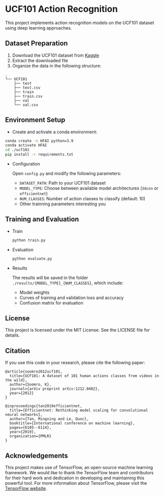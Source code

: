 # UCF101 Action Recognition

This project implements action recognition models on the UCF101 dataset using deep learning approaches.

## Dataset Preparation

1. Download the UCF101 dataset from [Kaggle](https://www.kaggle.com/api/v1/datasets/download/matthewjansen/ucf101-action-recognition)
2. Extract the downloaded file
3. Organize the data in the following structure:

```
.
└── UCF101
    ├── test
    ├── test.csv
    ├── train
    ├── train.csv
    ├── val
    └── val.csv
```

## Environment Setup

- Create and activate a conda environment:

```bash
conda create -n HFAI python=3.9
conda activate HFAI
cd ./ucf101
pip install -r requirements.txt
```

- Configuration

    Open `config.py` and modify the following parameters:
   - `DATASET_PATH`: Path to your UCF101 dataset
   - `MODEL_TYPE`: Choose between available model architectures (`3dcnn` or `efficientnet`)
   - `NUM_CLASSES`: Number of action classes to classify (default: 10)
   - Other trainning parameters interesting you

## Training and Evaluation

- Train

    ```bash
    python train.py
    ```

- Evaluation

    ```bash
    python evaluate.py
    ```

- Results

    The results will be saved in the folder `./results/{MODEL_TYPE}_{NUM_CLASSES}`, which include:

    - Model weights
    - Curves of training and validation loss and accuracy 
    - Confusion matrix for evaluation

## License
This project is licensed under the MIT License. See the LICENSE file for details.

## Citation
If you use this code in your research, please cite the following paper:
```
@article{soomro2012ucf101,
  title={UCF101: A dataset of 101 human actions classes from videos in the wild},
  author={Soomro, K},
  journal={arXiv preprint arXiv:1212.0402},
  year={2012}
}
```
```
@inproceedings{tan2019efficientnet,
  title={Efficientnet: Rethinking model scaling for convolutional neural networks},
  author={Tan, Mingxing and Le, Quoc},
  booktitle={International conference on machine learning},
  pages={6105--6114},
  year={2019},
  organization={PMLR}
}

```

## Acknowledgements

This project makes use of TensorFlow, an open-source machine learning framework. We would like to thank the TensorFlow team and contributors for their hard work and dedication in developing and maintaining this powerful tool. For more information about TensorFlow, please visit the [TensorFlow website](https://www.tensorflow.org/).
